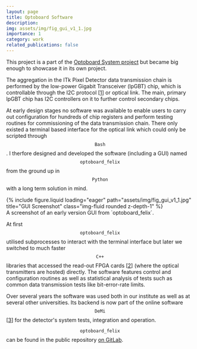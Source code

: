 ```yaml
---
layout: page
title: Optoboard Software
description: 
img: assets/img/fig_gui_v1_1.jpg
importance: 1
category: work
related_publications: false
---
```


This project is a part of the [Optoboard System project](/projects/optoboard_system) but became big enough to showcase it in its own project.

The aggregation in the ITk Pixel Detector data transmission chain is performed by the low-power Gigabit Transceiver (lpGBT) chip, which is controllable through the I2C protocol [[1](https://community.nxp.com/t5/MQX-Software-Solutions-Knowledge/Introduction-to-I2C-Interface/ta-p/1120762)] or optical link.
The main, primary lpGBT chip has I2C controllers on it to further control secondary chips.

At early design stages no software was available to enable users to carry out configuration for hundreds of chip registers and perform testing routines for commissioning of the data transmission chain.
There only existed a terminal based interface for the optical link which could only be scripted through $$\texttt{Bash}$$.
I therfore designed and developed the software (including a GUI) named $$\texttt{optoboard_felix}$$ from the ground up in $$\texttt{Python}$$ with a long term solution in mind.

<div class="row justify-content-sm-center">
    <div class="col-sm-9 mt-3 mt-md-0">
        {% include figure.liquid loading="eager" path="assets/img/fig_gui_v1_1.jpg" title="GUI Screenshot" class="img-fluid rounded z-depth-1" %}
    </div>
</div>
<div class="caption">
    A screenshot of an early version GUI from `optoboard_felix`.
</div>

At first $$\texttt{optoboard_felix}$$ utilised subprocesses to interact with the terminal interface but later we switched to much faster $$\texttt{C++}$$ libraries that accessed the read-out FPGA cards [[2](https://atlas-project-felix.web.cern.ch/atlas-project-felix/)] (where the optical transmitters are hosted) directly.
The software features control and configuration routines as well as statistical analysis of tests such as common data transmission tests like bit-error-rate limits.

Over several years the software was used both in our institute as well as at several other universities.
Its backend is now part of the online software $$\texttt{DeMi}$$ [[3](https://demi.docs.cern.ch/)] for the detector's system tests, integration and operation.

$$\texttt{optoboard_felix}$$ can be found in the public repository [on GitLab](https://gitlab.cern.ch/bat/optoboard_felix/).